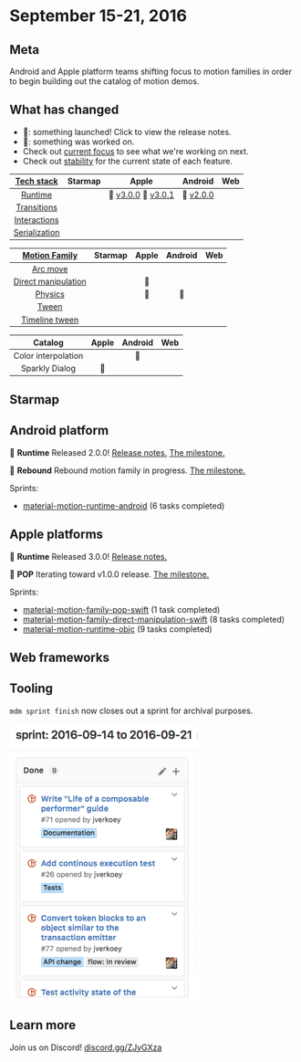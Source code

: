 # September 15-21, 2016

## Meta

Android and Apple platform teams shifting focus to motion families in order to begin building out the catalog of motion demos.

## What has changed

- 🎉: something launched! Click to view the release notes.
- 📝: something was worked on.
- Check out [current focus](current_focus.md) to see what we're working on next.
- Check out [stability](stability.md) for the current state of each feature.

| [Tech stack](https://material-motion.gitbooks.io/material-motion-starmap/content/specifications/#tech-stack)    | Starmap | Apple | Android | Web |
|:-------------:|:-------:|:-----:|:-------:|:---:|
| [Runtime](https://material-motion.gitbooks.io/material-motion-starmap/content/specifications/runtime/)       | &nbsp; | 🎉 [v3.0.0](https://github.com/material-motion/material-motion-runtime-objc/releases/tag/v3.0.0) 🎉 [v3.0.1](https://github.com/material-motion/material-motion-runtime-objc/releases/tag/v3.0.1) | 🎉 [v2.0.0](https://github.com/material-motion/material-motion-runtime-android/releases/tag/2.0.0) | &nbsp; |
| [Transitions](https://material-motion.gitbooks.io/material-motion-starmap/content/specifications/transitions.html)   | &nbsp; | &nbsp; | &nbsp; | &nbsp; |
| [Interactions](https://material-motion.gitbooks.io/material-motion-starmap/content/specifications/interactions.html)  | &nbsp; | &nbsp; | &nbsp; | &nbsp; |
| [Serialization](https://material-motion.gitbooks.io/material-motion-starmap/content/specifications/serialization.html) | &nbsp; | &nbsp; | &nbsp; | &nbsp; |

| [Motion Family](https://material-motion.gitbooks.io/material-motion-starmap/content/specifications/motion-family.html)       | Starmap | Apple | Android | Web |
|:-------------------:|:-------:|:-----:|:-------:|:---:|
| [Arc move](https://material-motion.gitbooks.io/material-motion-starmap/content/specifications/motion_family/arc_move.html)            | &nbsp; | &nbsp; | &nbsp; | &nbsp; |
| [Direct manipulation](https://material-motion.gitbooks.io/material-motion-starmap/content/specifications/motion_family/direct_manipulation.html) | &nbsp; | 📝 |  &nbsp; |  &nbsp; |
| [Physics](https://material-motion.gitbooks.io/material-motion-starmap/content/specifications/motion_family/physics.html)             | &nbsp; | 📝 |  📝 |
| [Tween](https://material-motion.gitbooks.io/material-motion-starmap/content/specifications/motion_family/tween.html)               | &nbsp; | &nbsp; |  &nbsp; | &nbsp; |
| [Timeline tween](https://material-motion.gitbooks.io/material-motion-starmap/content/specifications/motion_family/timeline_tween.html)      | &nbsp; | &nbsp; | &nbsp; | &nbsp; |

| Catalog | Apple  | Android | Web    |
|:-------:|:------:|:-------:|:------:|
|  Color interpolation | &nbsp; |  📝 | &nbsp; |
|  Sparkly Dialog | 📝 |  &nbsp; | &nbsp; |

## Starmap

## Android platform

🎉 **Runtime** Released 2.0.0! [Release notes.](https://github.com/material-motion/material-motion-runtime-android/releases/tag/2.0.0) [The milestone.](https://github.com/material-motion/material-motion-runtime-android/milestone/4)

📝 **Rebound** Rebound motion family in progress. [The milestone.](https://github.com/material-motion/material-motion-family-rebound-android/milestone/1)

Sprints:

- [material-motion-runtime-android](https://github.com/material-motion/material-motion-runtime-android/projects/2) (6 tasks completed)

## Apple platforms

🎉 **Runtime** Released 3.0.0! [Release notes.](https://github.com/material-motion/material-motion-runtime-objc/releases/tag/v3.0.0)

📝 **POP** Iterating toward v1.0.0 release. [The milestone.](https://github.com/material-motion/material-motion-family-pop-swift/milestone/1)

Sprints:

- [material-motion-family-pop-swift](https://github.com/material-motion/material-motion-family-pop-swift/projects/2) (1 task completed)
- [material-motion-family-direct-manipulation-swift](https://github.com/material-motion/material-motion-family-direct-manipulation-swift/projects/3) (8 tasks completed)
- [material-motion-runtime-objc](https://github.com/material-motion/material-motion-runtime-objc/projects/6) (9 tasks completed)

## Web frameworks

## Tooling

`mdm sprint finish` now closes out a sprint for archival purposes.

![](2016-09-21-sprints.png)

## Learn more

Join us on Discord! [discord.gg/ZJyGXza](https://discord.gg/ZJyGXza)

